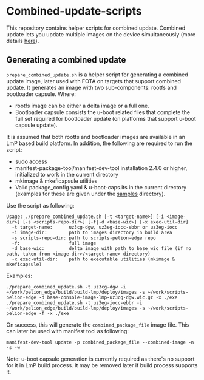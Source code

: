 # Combined-update-scripts

This repository contains helper scripts for combined update. Combined update lets you update multiple images on the device simultaneously (more details [here](https://developer.pelion.com/docs/device-management/current/connecting/implementing-combined-update.html)).

## Generating a combined update

`prepare_combined_update.sh` is a helper script for generating a combined update image, later used with FOTA on targets that support combined update. It generates an image with two sub-components: rootfs and bootloader capsule. Where:
- rootfs image can be either a delta image or a full one.
- Bootloader capsule consists the u-boot related files that complete the full set required for bootloader update (on platforms that support u-boot capsule update). 

It is assumed that both rootfs and bootloader images are available in an LmP based build platform.
In addition, the following are required to run the script:
- sudo access
- manifest-package-tool/manifest-dev-tool installation 2.4.0 or higher, initialized to work in the current directory
- mkimage & mkeficapsule utilities
- Valid package_config.yaml & u-boot-caps.its in the current directory (examples for these are given under the [samples](https://github.com/PelionIoT/scripts-pelion-edge/tree/master/combined-update/samples) directory).

Use the script as following:
```
Usage: ./prepare_combined_update.sh [-t <target-name>] [-i <image-dir>] [-s <scripts-repo-dir>] [-f|-d <base-wic>] [-x exec-util-dir]
  -t target-name:      uz3cg-dgw, uz3eg-iocc-ebbr or uz3eg-iocc
  -i image-dir:        path to images directory in build area
  -s scripts-repo-dir: path to scripts-pelion-edge repo
  -f:                  full image
  -d base-wic:         delta image with path to base wic file (if no path, taken from <image-dir>/<target-name> directory)
  -x exec-util-dir:    path to executable utilities (mkimage & mkeficapsule)
```

Examples:
```
./prepare_combined_update.sh -t uz3cg-dgw -i ~/work/pelion_edge/build/build-lmp/deploy/images -s ~/work/scripts-pelion-edge -d base-console-image-lmp-uz3cg-dgw.wic.gz -x ./exe
./prepare_combined_update.sh -t uz3eg-iocc-ebbr -i ~/work/pelion_edge/build/build-lmp/deploy/images -s ~/work/scripts-pelion-edge -f -x ./exe
```

On success, this will generate the `combined_package_file` image file. This can later be used with manifest tool as following:
```
manifest-dev-tool update -p combined_package_file --combined-image -n -s -w
```

Note:
u-boot capsule generation is currently required as there's no support for it in LmP build process. It may be removed later if build process supports it.
